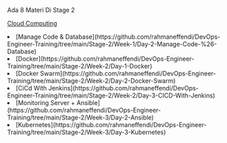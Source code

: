 Ada 8 Materi Di Stage 2 

[Cloud Computing](https://github.com/rahmaneffendi/DevOps-Engineer-Training/tree/main/Stage-2/Week-1/Day-1-Cloud-Computing)

<li>[Manage Code & Database](https://github.com/rahmaneffendi/DevOps-Engineer-Training/tree/main/Stage-2/Week-1/Day-2-Manage-Code-%26-Database)

<li>[Docker](https://github.com/rahmaneffendi/DevOps-Engineer-Training/tree/main/Stage-2/Week-2/Day-1-Docker)

<li>[Docker Swarm](https://github.com/rahmaneffendi/DevOps-Engineer-Training/tree/main/Stage-2/Week-2/Day-2-Docker-Swarm)

<li>[CiCd With Jenkins](https://github.com/rahmaneffendi/DevOps-Engineer-Training/tree/main/Stage-2/Week-2/Day-3-CICD-With-Jenkins)

<li>[Monitoring Server + Ansible](https://github.com/rahmaneffendi/DevOps-Engineer-Training/tree/main/Stage-2/Week-3/Day-2-Ansible)

<li>[Kubernetes](https://github.com/rahmaneffendi/DevOps-Engineer-Training/tree/main/Stage-2/Week-3/Day-3-Kubernetes)


